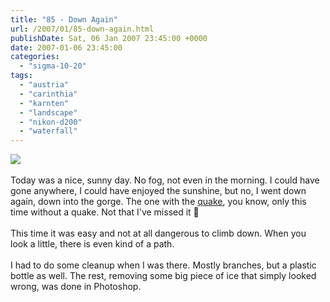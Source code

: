 ```yaml
---
title: "85 - Down Again"
url: /2007/01/85-down-again.html
publishDate: Sat, 06 Jan 2007 23:45:00 +0000
date: 2007-01-06 23:45:00
categories: 
  - "sigma-10-20"
tags: 
  - "austria"
  - "carinthia"
  - "karnten"
  - "landscape"
  - "nikon-d200"
  - "waterfall"
---
```

<a href="https://d25zfm9zpd7gm5.cloudfront.net/1200x1200/2007/20070106_144500_ps.jpg"><img src="https://d25zfm9zpd7gm5.cloudfront.net/0600x0600/2007/20070106_144500_ps.jpg"/></a><br/><br/>Today was a nice, sunny day. No fog, not even in the morning. I could have gone anywhere, I could have enjoyed the sunshine, but no, I went down again, down into the gorge. The one with the <a href="/2007/01/80-quake-in-gorgeous-gorge.html" target="_blank">quake</a>, you know, only this time without a quake. Not that I've missed it 🙂<br/><br/>This time it was easy and not at all dangerous to climb down. When you look a little, there is even kind of a path.<br/><br/>I had to do some cleanup when I was there. Mostly branches, but a plastic bottle as well. The rest, removing some big piece of ice that simply looked wrong, was done in Photoshop.
